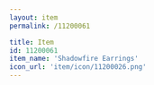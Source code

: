 ```yaml
---
layout: item
permalink: /11200061

title: Item
id: 11200061
item_name: 'Shadowfire Earrings'
icon_url: 'item/icon/11200026.png'
---
```

